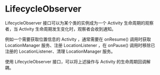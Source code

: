 # LifecycleObserver

LifecycleObserver 接口可以为某个类的实例成为一个 Activity 生命周期的观察者，当 Activity 生命周期发生变化时，观察者会收到通知。

例如一个需要获取位置信息的 Activity ，通常需要在 onResume() 调用时获取 LocationManager 服务、注册 LocationListener ，在 onPause() 调用时移除已注册的 LocationListener、清理 LocationManager 服务。

使用 LifecycleObserver 接口，可以将上述操作与 Activity 的生命周期回调解耦。